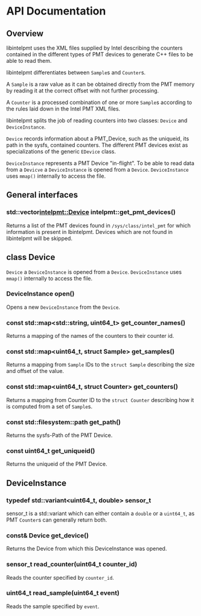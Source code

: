 # API Documentation

## Overview

libintelpmt uses the XML files supplied by Intel describing the counters contained in the
different types of PMT devices to generate C++ files to be able to read them.


libintelpmt differentiates between `Sample`s and `Counter`s.

A `Sample` is a raw value as it can be obtained directly from the PMT memory by reading it at the correct offset with not further processing.

A `Counter` is a processed combination of one or more `Sample`s according to the rules
laid down in the Intel PMT XML files.

libintelpmt splits the job of reading counters into two classes:
`Device` and `DeviceInstance`.

`Device` records information about a PMT_Device, such as the uniqueid, its path in the sysfs, contained counters. The different PMT devices exist as specializations of the generic `EDevice` class.

`DeviceInstance` represents a PMT Device "in-flight". To be able to read data from a `Devicve` a `DeviceInstance` is opened from a `Device`. `DeviceInstance` uses `mmap()` internally to access the file.

## General interfaces

### std::vector<intelpmt::Device>  intelpmt::get_pmt_devices()

Returns a list of the PMT devices found in `/sys/class/intel_pmt` for which information is
present in lbintelpmt. Devices which are not found in libintelpmt will be skipped.

## class Device

`Device` a `DeviceInstance` is opened from a `Device`. `DeviceInstance` uses `mmap()` internally to access the file.

### DeviceInstance open()

Opens a new `DeviceInstance` from the `Device`.

### const std::map<std::string, uint64_t> get_counter_names()

Returns a mapping of the names of the counters to their counter id.

### const std::map<uint64_t, struct Sample> get_samples()

Returns a mapping from `Sample` IDs to the `struct Sample` describing the size and offset of the value.

### const std::map<uint64_t, struct Counter> get_counters()

Returns a mapping from Counter ID to the `struct Counter` describing how it is computed from a set of `Sample`s.

### const std::filesystem::path get_path()

Returns the sysfs-Path of the PMT Device.

### const uint64_t  get_uniqueid()

Returns the uniqueid of the PMT Device.

## DeviceInstance

### typedef std::variant<uint64_t, double> sensor_t

sensor_t is a std::variant which can either contain a `double` or a `uint64_t`, as 
PMT `Counter`s can generally return both.

### const& Device get_device()

Returns the Device from which this DeviceInstance was opened.

### sensor_t read_counter(uint64_t counter_id)

Reads the counter specified by `counter_id`.

### uint64_t read_sample(uint64_t event)

Reads the sample specified by `event`.
